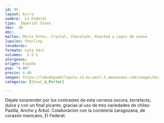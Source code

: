 ```yaml
---
id: 95
layout: birra
nombre:  La Federal
tipo:  Imperial Stout
ibu:  30
ebc:
maltas: Maris Otter, Crystal, Chocolate, Roasted y copos de avena 
lupulos: Sterling 
levaduras: 
formato: Lata 44cl
volumen:  5.5 %
alergenos: 
origen: España
pvp: "4.40"
precio: 4.40
imagen: https://labodegadellupulo.s3.eu-west-3.amazonaws.com/images/birras/lafederal.jpg
categoria: [Stout_&_Porter]

---
```

Déjate sorprender por los contrastes de esta cerveza oscura, torrefacta, dulce y con un final picante, gracias al uso de tres variedades de chiles: Pasilla, Ancho y Árbol. Colaboración con la coctelería zaragozana, de corazón mexicano, El Federal.